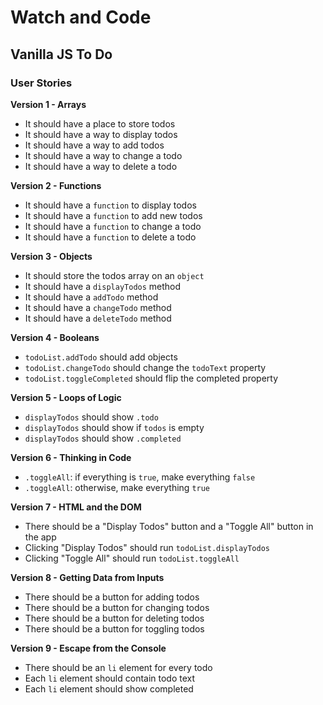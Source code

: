 # Watch and Code

## Vanilla JS To Do

### User Stories

**Version 1 - Arrays**

- It should have a place to store todos
- It should have a way to display todos
- It should have a way to add todos
- It should have a way to change a todo
- It should have a way to delete a todo

**Version 2 - Functions**

- It should have a `function` to display todos
- It should have a `function` to add new todos
- It should have a `function` to change a todo
- It should have a `function` to delete a todo

**Version 3 - Objects**

- It should store the todos array on an `object`
- It should have a `displayTodos` method
- It should have a `addTodo` method
- It should have a `changeTodo` method
- It should have a `deleteTodo` method

**Version 4 - Booleans**

- `todoList.addTodo` should add objects
- `todoList.changeTodo` should change the `todoText` property
- `todoList.toggleCompleted` should flip the completed property

**Version 5 - Loops of Logic**

- `displayTodos` should show `.todo`
- `displayTodos` should show if `todos` is empty
- `displayTodos` should show `.completed`

**Version 6 - Thinking in Code**

- `.toggleAll`: if everything is `true`, make everything `false`
- `.toggleAll`: otherwise, make everything `true`

**Version 7 - HTML and the DOM**

- There should be a "Display Todos" button and a "Toggle All" button in the app
- Clicking "Display Todos" should run `todoList.displayTodos`
- Clicking "Toggle All" should run `todoList.toggleAll`

**Version 8 - Getting Data from Inputs**

- There should be a button for adding todos
- There should be a button for changing todos
- There should be a button for deleting todos
- There should be a button for toggling todos

**Version 9 - Escape from the Console**

- There should be an `li` element for every todo
- Each `li` element should contain todo text
- Each `li` element should show completed
